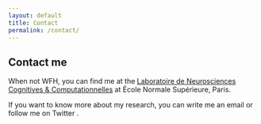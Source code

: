 ```yaml
---
layout: default
title: Contact
permalink: /contact/
---
```


<link href="https://stackpath.bootstrapcdn.com/font-awesome/4.7.0/css/font-awesome.min.css" rel="stylesheet">


## Contact me

When not WFH, you can find me at the [Laboratoire de Neurosciences Cognitives & Computationnelles](https://lnc2.dec.ens.fr/en) at École Normale Supérieure, Paris.

If you want to know more about my research, you can write me an email [<i class="fa fa-envelope"></i>](mailto:heike.stein@ens.psl.eu) or follow me on Twitter [<i class="fa fa-twitter-square"></i>](https://twitter.com/heikecstein).
